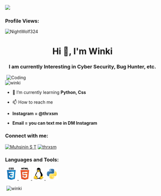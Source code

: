 <a href = "https://github.com/Winki372"><img src = "[https://cardivo.vercel.app/api?name=NightWolf324&description=WELCOME%20TO%20MY%20GITHUB%20🐤&image=https://telegra.ph/file/6b6f0e03dadfe83479676.jpg?v=4&backgroundColor=%23ecf0f1&instagram=nightwolf.324&github=NightWolf324&pattern=ticTacToe&colorPattern=%23eaeaea](https://cardivo.vercel.app/api?name=Shikiro&description=WELCOME%20TO%20MY%20GITHUB%20😎&image=https://telegra.ph/file/6b6f0e03dadfe83479676.jpg?v=4&backgroundColor=%23ecf0f1&instagram=nightwolf.324&github=NightWolf324&pattern=ticTacToe&colorPattern=%23eaeaea)"/><a>
<p align="right"> <h3>Profile Views:</h3> <img src="https://komarev.com/ghpvc/?username=NightWolf324&label=Profile%20views&color=0e75b6&style=flat"
    alt="NightWolf324" /> 
  </p>
<h1 align="center">Hi 👋, I'm Winki</h1>
<h3 align="center">I am currently Interesting in Cyber Security, Bug Hunter, etc.</h3>
<img align="right" alt="Coding" width="500" src="https://www.icegif.com/wp-content/uploads/2022/08/icegif-342.gif">
<p align="left"> <img src="https://komarev.com/ghpvc/?username=winki&label=Profile%20views&color=0e75b6&style=flat" alt="winki" /> </p>

- 🌱 I’m currently learning **Python, Css**

- 📫 How to reach me
- **Instagram = @thrxsm**
- **Email = you can text me in DM Instagram**

<h3 align="left">Connect with me:</h3>
<p align="left">
<a href="https://fb.com/st. muhsinin" target="blank"><img align="center" src="https://raw.githubusercontent.com/rahuldkjain/github-profile-readme-generator/master/src/images/icons/Social/facebook.svg" alt="Muhsinin S T" height="30" width="40" /></a>
<a href="https://instagram.com/thrxsm" target="blank"><img align="center" src="https://raw.githubusercontent.com/rahuldkjain/github-profile-readme-generator/master/src/images/icons/Social/instagram.svg" alt="thrxsm" height="30" width="40" /></a>
</p>

<h3 align="left">Languages and Tools:</h3>
<p align="left"> <a href="https://www.w3schools.com/css/" target="_blank" rel="noreferrer"> <img src="https://raw.githubusercontent.com/devicons/devicon/master/icons/css3/css3-original-wordmark.svg" alt="css3" width="40" height="40"/> </a> <a href="https://www.w3.org/html/" target="_blank" rel="noreferrer"> <img src="https://raw.githubusercontent.com/devicons/devicon/master/icons/html5/html5-original-wordmark.svg" alt="html5" width="40" height="40"/> </a> <a href="https://www.linux.org/" target="_blank" rel="noreferrer"> <img src="https://raw.githubusercontent.com/devicons/devicon/master/icons/linux/linux-original.svg" alt="linux" width="40" height="40"/> </a> <a href="https://www.python.org" target="_blank" rel="noreferrer"> <img src="https://raw.githubusercontent.com/devicons/devicon/master/icons/python/python-original.svg" alt="python" width="40" height="40"/> </a> </p>

<p>&nbsp;<img align="center" src="https://github-readme-stats.vercel.app/api?username=winki&show_icons=true&locale=en" alt="winki" /></p>

